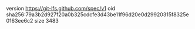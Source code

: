 version https://git-lfs.github.com/spec/v1
oid sha256:79a3b2d927f20a0b325cdcfe3d43be11f96d20e0d29920315f8325e0163ee6c2
size 3483
